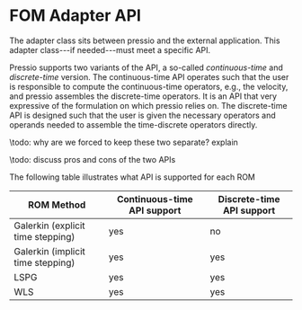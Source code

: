 
# FOM Adapter API

<!-- As discussed in [this](./md_pages_getstarted_pressio_app.html) section of the get started page, -->
The adapter class sits between pressio and the external application.
This adapter class---if needed---must meet a specific API.

Pressio supports two variants of the API,
a so-called *continuous-time* and *discrete-time* version.
The continuous-time API operates such that the user is responsible
to compute the continuous-time operators, e.g., the velocity, and pressio assembles the
discrete-time operators. It is an API that very expressive of the formulation
on which pressio relies on.
The discrete-time API is designed such that the user is given the
necessary operators and operands needed to assemble the
time-discrete operators directly.

\todo: why are we forced to keep these two separate? explain

\todo: discuss pros and cons of the two APIs

The following table illustrates what API is supported for each ROM

| ROM Method                        | Continuous-time API support | Discrete-time API support |
| ------------------                | ---------------             | ---------------           |
| Galerkin (explicit time stepping) | yes                         | no                        |
| Galerkin (implicit time stepping) | yes                         | yes                       |
| LSPG                              | yes                         | yes                       |
| WLS                               | yes                         | yes                       |
